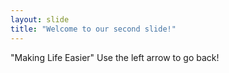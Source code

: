 ```yaml
---
layout: slide
title: "Welcome to our second slide!"
---
```

"Making Life Easier" 
Use the left arrow to go back!
